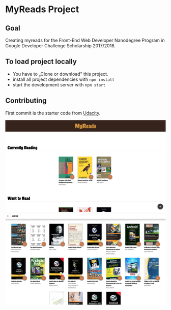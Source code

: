 # MyReads Project

## Goal
Creating myreads for the Front-End Web Developer Nanodegree Program in Google Developer Challenge Scholarship 2017/2018.

## To load project locally
* You have to „Clone or download” this project.
* install all project dependencies with `npm install`
* start the development server with `npm start`

## Contributing
First commit is the starter code from [Udacity](https://github.com/udacity/reactnd-project-myreads-starter).

![main](images/main.png)
![search](images/search.png)
